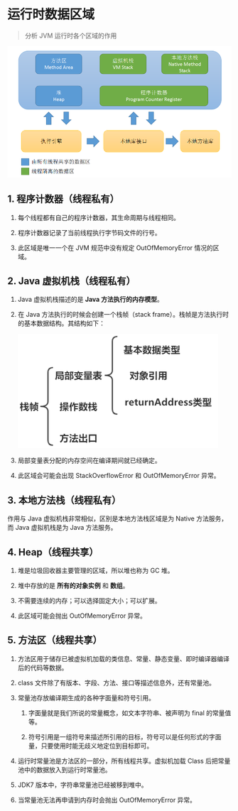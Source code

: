 # 运行时数据区域

> 分析 JVM 运行时各个区域的作用

![](../../imgs/jvm/jvm-1.png)

##  1. 程序计数器（线程私有）

1.  每个线程都有自己的程序计数器，其生命周期与线程相同。

1.  程序计数器记录了当前线程执行字节码文件的行号。

1.  此区域是唯一一个在 JVM 规范中没有规定 OutOfMemoryError 情况的区域。

##  2. Java 虚拟机栈（线程私有）

1.  Java 虚拟机栈描述的是 **Java 方法执行的内存模型**。

1.  在 Java 方法执行的时候会创建一个栈帧（stack frame）。栈帧是方法执行时的基本数据结构。其结构如下：

    ![](../../imgs/jvm/jvm-23.png)

1.  局部变量表分配的内存空间在编译期间就已经确定。

1.  此区域会可能会出现 StackOverflowError 和 OutOfMemoryError 异常。

##  3. 本地方法栈（线程私有）

作用与 Java 虚拟机栈非常相似，区别是本地方法栈区域是为 Native 方法服务，而 Java 虚拟机栈是为 Java 方法服务。

##  4. Heap（线程共享）

1.  堆是垃圾回收器主要管理的区域，所以堆也称为 GC 堆。

1.  堆中存放的是 **所有的对象实例** 和 **数组**。

1.  不需要连续的内存；可以选择固定大小；可以扩展。

1.  此区域可能会抛出 OutOfMemoryError 异常。

##  5. 方法区（线程共享）

1.  方法区用于储存已被虚拟机加载的类信息、常量、静态变量、即时编译器编译后的代码等数据。

1.  class 文件除了有版本、字段、方法、接口等描述信息外，还有常量池。

1.  常量池存放编译期生成的各种字面量和符号引用。

    1.  字面量就是我们所说的常量概念，如文本字符串、被声明为 final 的常量值等。

    1.  符号引用是一组符号来描述所引用的目标，符号可以是任何形式的字面量，只要使用时能无歧义地定位到目标即可。

1.  运行时常量池是方法区的一部分，所有线程共享。虚拟机加载 Class 后把常量池中的数据放入到运行时常量池。

1.  JDK7 版本中，字符串常量池已经被移到堆中。

1.  当常量池无法再申请到内存时会抛出 OutOfMemoryError 异常。